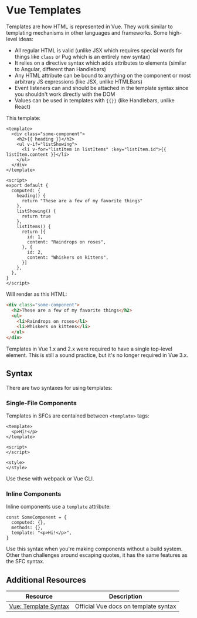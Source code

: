 # Vue Templates

Templates are how HTML is represented in Vue. They work similar to templating mechanisms in other languages and frameworks. Some high-level ideas:

* All regular HTML is valid (unlike JSX which requires special words for things like `class` or Pug which is an entirely new syntax)
* It relies on a directive syntax which adds attributes to elements (similar to Angular, different than Handlebars)
* Any HTML attribute can be bound to anything on the component or most arbitrary JS expressions (like JSX, unlike HTMLBars)
* Event listeners can and should be attached in the template syntax since you shouldn't work directly with the DOM
* Values can be used in templates with `{{}}` (like Handlebars, unlike React)

This template:

```vue
<template>
  <div class="some-component">
    <h2>{{ heading }}</h2>
    <ul v-if="listShowing">
      <li v-for="listItem in listItems" :key="listItem.id">{{ listItem.content }}</li>
    </ul>
  </div>
</template>

<script>
export default {
  computed: {
    heading() {
      return "These are a few of my favorite things"
    },
    listShowing() {
      return true
    },
    listItems() {
      return [{
        id: 1,
        content: "Raindrops on roses",
      }, {
        id: 2,
        content: "Whiskers on kittens",
      }]
    },
  },
}
</script>
```

Will render as this HTML:

```html
<div class="some-component">
  <h2>These are a few of my favorite things</h2>
  <ul>
    <li>Raindrops on roses</li>
    <li>Whiskers on kittens</li>
  </ul>
</div>
```

Templates in Vue 1.x and 2.x were required to have a single top-level element. This is still a sound practice, but it's no longer required in Vue 3.x.

## Syntax

There are two syntaxes for using templates:

### Single-File Components

Templates in SFCs are contained between `<template>` tags:

```vue
<template>
  <p>Hi!</p>
</template>

<script>
</script>

<style>
</style>
```

Use these with webpack or Vue CLI.

### Inline Components

Inline components use a `template` attribute:

```vue
const SomeComponent = {
  computed: {},
  methods: {},
  template: "<p>Hi!</p>",
}
```

Use this syntax when you're making components without a build system. Other than challenges around escaping quotes, it has the same features as the SFC syntax.

## Additional Resources

| Resource | Description |
| --- | --- |
| [Vue: Template Syntax](https://v3.vuejs.org/guide/template-syntax.html#template-syntax) | Official Vue docs on template syntax |
